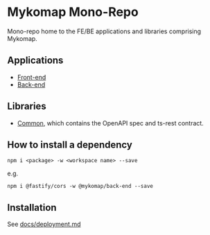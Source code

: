 # Mykomap Mono-Repo

Mono-repo home to the FE/BE applications and libraries comprising Mykomap.

## Applications

- [Front-end](./apps/front-end/)
- [Back-end](./apps/back-end/)

## Libraries

- [Common](./libs/common/), which contains the OpenAPI spec and ts-rest contract.

## How to install a dependency

```
npm i <package> -w <workspace name> --save
```

e.g.

```
npm i @fastify/cors -w @mykomap/back-end --save
```

## Installation

See [docs/deployment.md](docs/deployment.md)
